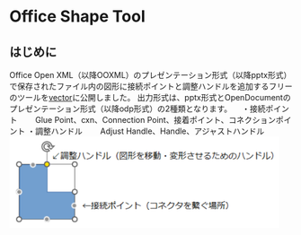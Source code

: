 # Office Shape Tool
## はじめに
Office Open XML（以降OOXML）のプレゼンテーション形式（以降pptx形式）で保存されたファイル内の図形に接続ポイントと調整ハンドルを追加するフリーのツールを[vector](https://www.vector.co.jp/soft/winnt/business/se526365.html)に公開しました。
出力形式は、pptx形式とOpenDocumentのプレゼンテーション形式（以降odp形式）の2種類となります。
　・接続ポイント
　　Glue Point、cxn、Connection Point、接着ポイント、コネクションポイント
  ・調整ハンドル
　　Adjust Handle、Handle、アジャストハンドル
<img src="https://github.com/Yz-Filer/OfficeShapeTool/blob/main/.github/point_handle.png" width="480">
